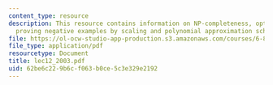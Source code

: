 ```yaml
---
content_type: resource
description: This resource contains information on NP-completeness, optimisation problems,
  proving negative examples by scaling and polynomial approximation schemes.
file: https://ol-ocw-studio-app-production.s3.amazonaws.com/courses/6-854j-advanced-algorithms-fall-2005/62be6c229b6cf063b0ce5c3e329e2192_lec12_2003.pdf
file_type: application/pdf
resourcetype: Document
title: lec12_2003.pdf
uid: 62be6c22-9b6c-f063-b0ce-5c3e329e2192
---
```

